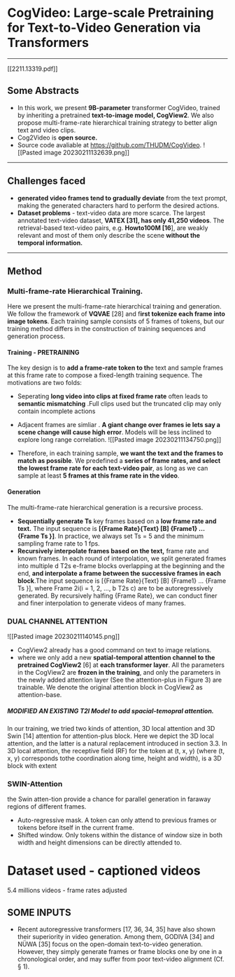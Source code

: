 # CogVideo: Large-scale Pretraining for Text-to-Video Generation via Transformers

---
[[2211.13319.pdf]]
## Some Abstracts
- In this work, we present **9B-parameter** transformer CogVideo, trained by inheriting a
pretrained **text-to-image model, CogView2**. We also propose multi-frame-rate
hierarchical training strategy to better align text and video clips.
- Cog2Video is **open source.**
- Source code avaliable at https://github.com/THUDM/CogVideo.
![[Pasted image 20230211132639.png]]

---
## Challenges faced

- **generated video frames tend to gradually deviate** from the text
prompt, making the generated characters hard to perform the desired actions.
- **Dataset problems** - text-video data are more scarce. The largest annotated text-video dataset, **VATEX [31], has only 41,250 videos**. The retrieval-based text-video pairs, e.g. **Howto100M [16**], are weakly relevant and most of them only describe the scene **without the temporal information.**
---

## Method

### Multi-frame-rate Hierarchical Training.
Here we present the multi-frame-rate hierarchical training and generation. We follow the framework of **VQVAE** [28] and f**irst tokenize each frame into image tokens**. Each training sample consists of 5 frames of tokens, but our training method differs in the construction of training sequences and generation process.
#### Training - PRETRAINING
The key design is to **add a frame-rate token to th**e text and sample frames at this frame rate
to compose a fixed-length training sequence. The motivations are two folds:
- Seperating **long video into clips at fixed frame rate** often leads to **semantic mismatching** .Full clips used but the truncated clip may only contain incomplete actions
- Adjacent frames are simliar . **A giant change over frames ie lets say a scene change will cause high error**. Models will be less inclined to explore long range correlation.
![[Pasted image 20230211134750.png]]

- Therefore, in each training sample, **we want the text and the frames to match as possible**. We predefined a **series of frame rates, and select the lowest frame rate for each text-video pair**, as long as we can sample at least **5 frames at this frame rate in the video**.


#### Generation
The multi-frame-rate hierarchical generation is a recursive process.
- **Sequentially generate Ts** key frames based on a **low frame rate and text.** The input sequence is **[{Frame Rate}{Text} [B] {Frame1} ... {Frame Ts }]**. In practice, we always set Ts = 5 and the minimum sampling frame rate to 1 fps.
- **Recursively interpolate frames based on the text,** frame rate and known frames. In each round of interpolation, we split generated frames into multiple d T2s e-frame blocks overlapping at the beginning and the end, **and interpolate a frame between the successive frames in each block**.The input sequence is [{Frame Rate}{Text} [B] {Frame1} ... {Frame Ts }], where Frame 2i(i = 1, 2, ..., b T2s c) are to be autoregressively generated. By recursively halfing {Frame Rate}, we can conduct finer and finer interpolation to generate videos of many frames.



### DUAL CHANNEL ATTENTION
![[Pasted image 20230211140145.png]]
- CogView2 already has a good command on text to image relations.
- where we only add a new **spatial-temporal attention channel to the pretrained CogView2** [6] at **each transformer layer**. All the parameters in the CogView2 are **frozen in the training**, and only the parameters in the newly added attention layer (See the attention-plus in Figure 3) are trainable. We denote the original attention block in CogView2 as attention-base.
##### MODIFIED AN EXISTING T2I Model to add spacial-temopral attention.
In our training, we tried two kinds of attention, 3D local attention and 3D Swin [14] attention for attention-plus block. Here we depict the 3D local attention, and the latter is a natural replacement introduced in section 3.3. In 3D local attention, the receptive field (RF) for the token at (t, x, y) (where (t, x, y) corresponds tothe coordination along time, height and width), is a 3D block with extent

### SWIN-Attention
the Swin atten-tion provide a chance for parallel generation in faraway regions of different frames.
- Auto-regressive mask. A token can only attend to previous frames or tokens before itself in the current frame.
- Shifted window. Only tokens within the distance of window size in both width and height dimensions can be directly attended to.

# Dataset used - captioned videos
5.4 millions videos - frame rates adjusted





## SOME INPUTS
- Recent autoregressive transformers [17, 36, 34, 35] have also shown their superiority in video generation. Among them, GODIVA [34] and NÜWA [35] focus on the open-domain text-to-video generation. However, they simply generate frames or frame blocks one by one in a chronological order, and may suffer from poor text-video alignment (Cf. § 1).